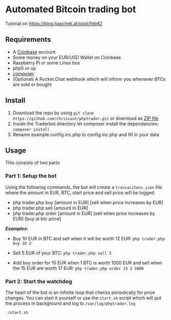 # Automated Bitcoin trading bot

Tutorial on https://blog.haschek.at/post/feb62

## Requirements
- A [Coinbase](https://www.coinbase.com) account
- Some money on your EUR/USD Wallet on Coinbase
- Raspberry Pi or some Linux box
- php5 or up
- [composer](https://getcomposer.org/)
- (Optional) A Rocket.Chat webhook which will inform you whenever BTCs are sold or bought

## Install
1. Download the repo by using ```git clone https://github.com/chrisiaut/phptrader.git``` or download as [ZIP file](https://github.com/chrisiaut/phptrader/archive/master.zip)
2. Inside the Traderbot directory let composer install the dependencies: ```composer install```
3. Rename example.config.inc.php to config.inc.php and fill in your data

## Usage

This consists of two parts

### Part 1: Setup the bot
Using the following commands, the bot will create a ```transacitons.json``` file where the amount in EUR, BTC, start price and sell price will be logged.

- php trader.php buy [amount in EUR] [sell when price increases by EUR]
- php trader.php sell [amount in EUR]
- php trader.php order [amount in EUR] [sell when price increases by EUR] [buy at btc price]

***Examples:***
- Buy 10 EUR in BTC and sell when it will be worth 12 EUR:
```php trader.php buy 10 2```

- Sell 5 EUR of your BTC:
```php trader.php sell 5```

- Add buy order for 15 EUR when 1 BTC is worth 1000 EUR and sell when the 15 EUR are worth 17 EUR:
```php trader.php order 15 2 1000```

### Part 2: Start the watchdog
The heart of the bot is an infinite loop that checks periodically for price changes.
You can start it yourself or use the ```start.sh``` script which will put the process in background and log to ```/var/log/phptrader.log```

```./start.sh```